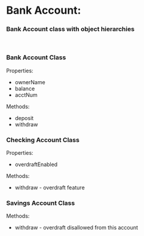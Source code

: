 #  Bank Account:

### Bank Account class with object hierarchies
<br>

### Bank Account Class
<p>  Properties: 

- ownerName
- balance 
- acctNum 

<p>  Methods: 

- deposit
- withdraw 

### Checking Account Class
<p>  Properties: 

- overdraftEnabled
 

<p>  Methods: 

- withdraw - overdraft feature

### Savings Account Class
<p>  Methods: 

- withdraw - overdraft disallowed from this account


